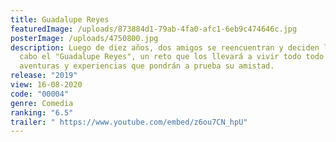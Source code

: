 ```yaml
---
title: Guadalupe Reyes
featuredImage: /uploads/873884d1-79ab-4fa0-afc1-6eb9c474646c.jpg
posterImage: /uploads/4750800.jpg
description: Luego de diez años, dos amigos se reencuentran y deciden llevar a
  cabo el "Guadalupe Reyes", un reto que los llevará a vivir todo todo tipo de
  aventuras y experiencias que pondrán a prueba su amistad.
release: "2019"
view: 16-08-2020
code: "00004"
genre: Comedia
ranking: "6.5"
trailer: " https://www.youtube.com/embed/z6ou7CN_hpU"
---
```

